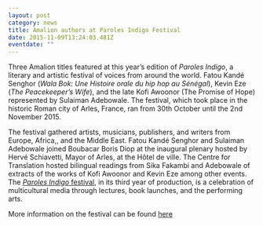 ```yaml
---
layout: post
category: news
title: Amalion authors at Paroles Indigo Festival
date: 2015-11-09T13:24:03.481Z
eventdate: ""
---
```

Three Amalion titles featured at this year’s edition of *Paroles Indigo*, a literary and artistic festival of voices from around the world. Fatou Kandé Senghor (*Wala Bok: Une Histoire orale du hip hop au Sénégal*), Kevin Eze (*The Peacekeeper’s Wife*), and the late Kofi Awoonor (The Promise of Hope) represented by Sulaiman Adebowale. The festival, which took place in the historic Roman city of Arles, France, ran from 30th October until the 2nd November 2015.

The festival gathered artists, musicians, publishers, and writers from Europe, Africa,, and the Middle East. Fatou Kandé Senghor and Sulaiman Adebowale joined Boubacar Boris Diop at the inaugural plenary hosted by Hervé Schiavetti, Mayor of Arles, at the Hôtel de ville. The Centre for Translation hosted bilingual readings from Sika Fakambi and Adebowale of extracts of the works of Kofi Awoonor and Kevin Eze among other events. The [*Paroles Indigo* festival](http://www.loiseauindigo.fr/wp-content/uploads/2015/10/PI_tract_8_pages_2015-2.pdf "paroles indigo"), in its third year of production, is a celebration of multicultural media through lectures, book launches, and the performing arts.

More information on the festival can be found [here](http://www.loiseauindigo.fr/wp-content/uploads/2015/10/PI_tract_8_pages_2015-2.pdf "paroles indigo")